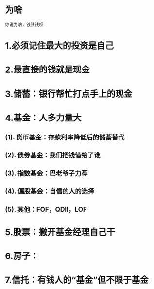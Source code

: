 # 为啥
你说为啥，钱钱钱呗
# 1.必须记住最大的投资是自己
# 2.最直接的钱就是现金
# 3.储蓄：银行帮忙打点手上的现金
# 4.基金：人多力量大
##  (1).  货币基金：存款利率降低后的储蓄替代
##  (2).  债券基金：我们把钱借给了谁
##  (3).  指数基金：巴老爷子力荐
##  (4).  偏股基金：自信的人的选择
##  (5).  其他：FOF，QDII，LOF
# 5.股票：撇开基金经理自己干
# 6.房子：
# 7.信托：有钱人的“基金”但不限于基金
# 